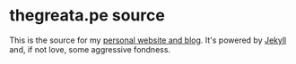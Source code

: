 # thegreata.pe source

This is the source for my [personal website and blog](https://thegreata.pe). It's powered by [Jekyll](https://jekyllrb.com/) and, if not love, some aggressive fondness.
